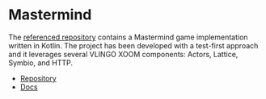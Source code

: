 # Mastermind

The [referenced repository][mastermind-kotlin] contains a Mastermind game implementation written in Kotlin.
The project has been developed with a test-first approach and it leverages several VLINGO XOOM components:
Actors, Lattice, Symbio, and HTTP.

* [Repository][mastermind-kotlin]
* [Docs](https://jakzal.github.io/mastermind-kotlin/)

[mastermind-kotlin]: https://github.com/jakzal/mastermind-kotlin
